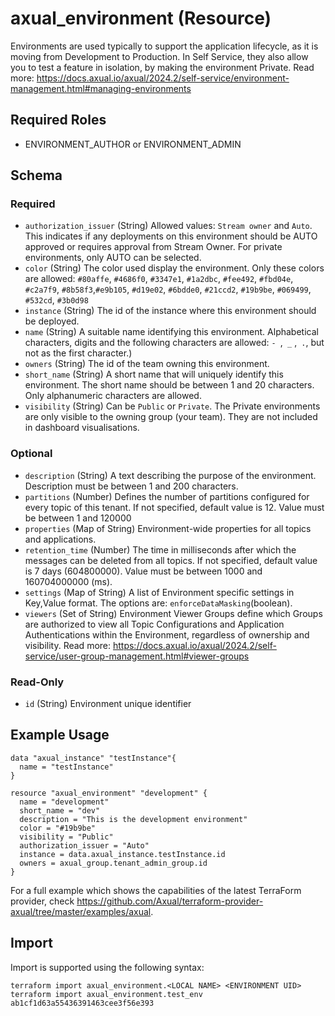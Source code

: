 # axual_environment (Resource)

Environments are used typically to support the application lifecycle, as it is moving from Development to Production.  In Self Service, they also allow you to test a feature in isolation, by making the environment Private. Read more: https://docs.axual.io/axual/2024.2/self-service/environment-management.html#managing-environments

## Required Roles
- ENVIRONMENT_AUTHOR or ENVIRONMENT_ADMIN

<!-- schema generated by tfplugindocs -->
## Schema

### Required

- `authorization_issuer` (String) Allowed values: `Stream owner` and `Auto`. This indicates if any deployments on this environment should be AUTO approved or requires approval from Stream Owner. For private environments, only AUTO can be selected.
- `color` (String) The color used display the environment. Only these colors are allowed: `#80affe`, `#4686f0`, `#3347e1`, `#1a2dbc`, `#fee492`, `#fbd04e`, `#c2a7f9`, `#8b58f3`,`#e9b105`, `#d19e02`, `#6bdde0`, `#21ccd2`, `#19b9be`, `#069499`, `#532cd`, `#3b0d98`
- `instance` (String) The id of the instance where this environment should be deployed.
- `name` (String) A suitable name identifying this environment. Alphabetical characters, digits and the following characters are allowed: `- `,` _` ,` .`, but not as the first character.)
- `owners` (String) The id of the team owning this environment.
- `short_name` (String) A short name that will uniquely identify this environment. The short name should be between 1 and 20 characters. Only alphanumeric characters are allowed.
- `visibility` (String) Can be `Public` or `Private`. The Private environments are only visible to the owning group (your team). They are not included in dashboard visualisations.

### Optional

- `description` (String) A text describing the purpose of the environment. Description must be between 1 and 200 characters.
- `partitions` (Number) Defines the number of partitions configured for every topic of this tenant. If not specified, default value is 12. Value must be between 1 and 120000
- `properties` (Map of String) Environment-wide properties for all topics and applications.
- `retention_time` (Number) The time in milliseconds after which the messages can be deleted from all topics. If not specified, default value is 7 days (604800000). Value must be between 1000 and 160704000000 (ms).
- `settings` (Map of String) A list of Environment specific settings in Key,Value format. The options are: `enforceDataMasking`(boolean).
- `viewers` (Set of String) Environment Viewer Groups define which Groups are authorized to view all Topic Configurations and Application Authentications within the Environment, regardless of ownership and visibility. Read more: https://docs.axual.io/axual/2024.2/self-service/user-group-management.html#viewer-groups

### Read-Only

- `id` (String) Environment unique identifier

## Example Usage

```hcl
data "axual_instance" "testInstance"{
  name = "testInstance"
}
```

```hcl
resource "axual_environment" "development" {
  name = "development"
  short_name = "dev"
  description = "This is the development environment"
  color = "#19b9be"
  visibility = "Public"
  authorization_issuer = "Auto"
  instance = data.axual_instance.testInstance.id
  owners = axual_group.tenant_admin_group.id
}
```

For a full example which shows the capabilities of the latest TerraForm provider, check https://github.com/Axual/terraform-provider-axual/tree/master/examples/axual.

## Import

Import is supported using the following syntax:

```shell
terraform import axual_environment.<LOCAL NAME> <ENVIRONMENT UID>
terraform import axual_environment.test_env ab1cf1d63a55436391463cee3f56e393
```